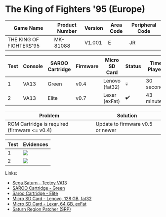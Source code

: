 # The King of Fighters '95 (Europe)

| Game Name               | Product Number | Version | Area Code | Peripheral Code |
| ----------------------- | -------------- | ------- | --------- | --------------- |
| THE KING OF FIGHTERS'95 | MK-81088       | V1.001  | E         | JR              |

| Test | Console | SAROO Cartridge | Firmware | Micro SD Card  | Status             | Time Played |
| ---- | ------- | --------------- | -------- | -------------- | ------------------ | ----------- |
| 1    | VA13    | Green           | v0.4     | Lenovo (fat32) | :skull:            | 30 seconds  |
| 2    | VA13    | Elite           | v0.7     | Lexar (exFat)  | :heavy_check_mark: | 43 minutes  |

| Problem                                      | Solution                         |
| -------------------------------------------- | -------------------------------- |
| ROM Cartridge is required (firmware <= v0.4) | Update to firmware v0.5 or newer |

| Test | Evidences                                                                                        |
| ---- | ------------------------------------------------------------------------------------------------ |
| 1    | [![](https://img.youtube.com/vi/0_yfxhKhcx0/0.jpg)](https://www.youtube.com/watch?v=0_yfxhKhcx0) |
| 2    | [![](https://img.youtube.com/vi/Wz9X3jMORL4/0.jpg)](https://www.youtube.com/watch?v=Wz9X3jMORL4) |

Links:

- [Sega Saturn - Tectoy VA13](../../../Info/Consoles/VA13/README.md)
- [SAROO Cartridge - Green](../../../Info/Cartridges/RetroGameParadiseStore/1.32F/README.md)
- [Saroo Cartridge - Elite](../../../../Info/Cartridges/GuangzhouSanStarOnlineShop/1.6/README.md)
- [Micro SD Card - Lenovo, 128 GB, fat32](../../../Info/SdCards/Lenovo/128GB/fat32/README.md)
- [Micro SD Card - Lexar, 64 GB, exFat](../../../../Info/SdCards/Lexar/64GB/exfat/README.md)
- [Saturn Region Patcher (SRP)](https://segaxtreme.net/resources/saturn-region-patcher.81/download)
